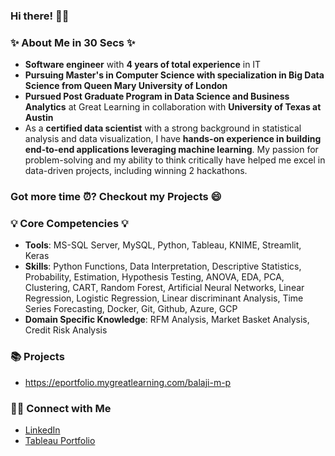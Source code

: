 ### **Hi there!** 🙋‍♂️

### ✨ **About Me in 30 Secs** ✨
- **Software engineer** with **4 years of total experience** in IT
- **Pursuing Master's in Computer Science with specialization in Big Data Science from Queen Mary University of London**
- **Pursued Post Graduate Program in Data Science and Business Analytics** at Great Learning in collaboration with **University of Texas at Austin**
- As a **certified data scientist** with a strong background in statistical analysis and data visualization, I have **hands-on experience in building end-to-end applications leveraging machine learning**. My passion for problem-solving and my ability to think critically have helped me excel in data-driven projects, including winning 2 hackathons.

### **Got more time ⏰? Checkout my Projects 😄**

### 💡 **Core Competencies** 💡

- **Tools**: MS-SQL Server, MySQL, Python, Tableau, KNIME, Streamlit, Keras
- **Skills**: Python Functions, Data Interpretation, Descriptive Statistics, Probability, Estimation, Hypothesis Testing, ANOVA, EDA, PCA, Clustering, CART, Random Forest, Artificial Neural Networks, Linear Regression, Logistic Regression, Linear discriminant Analysis, Time Series Forecasting, Docker, Git, Github, Azure, GCP
- **Domain Specific Knowledge**: RFM Analysis, Market Basket Analysis, Credit Risk Analysis


### **📚 Projects**
- https://eportfolio.mygreatlearning.com/balaji-m-p

### **🙌🏻 Connect with Me**
- [LinkedIn](https://www.linkedin.com/in/balaji-mp/)
- [Tableau Portfolio](https://public.tableau.com/app/profile/mpbalaji) 
